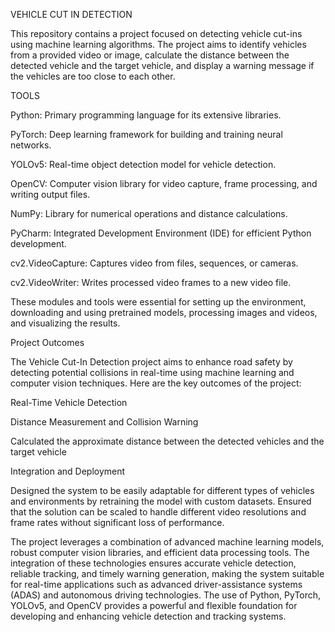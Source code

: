 VEHICLE CUT IN DETECTION

This repository contains a project focused on detecting vehicle cut-ins using machine learning algorithms. The project aims to identify vehicles from a provided video or image, calculate the distance between the detected vehicle and the target vehicle, and display a warning message if the vehicles are too close to each other.

TOOLS 

Python: Primary programming language for its extensive libraries.

PyTorch: Deep learning framework for building and training neural networks.

YOLOv5: Real-time object detection model for vehicle detection.

OpenCV: Computer vision library for video capture, frame processing, and writing output files.

NumPy: Library for numerical operations and distance calculations.

PyCharm: Integrated Development Environment (IDE) for efficient Python development.

cv2.VideoCapture: Captures video from files, sequences, or cameras.

cv2.VideoWriter: Writes processed video frames to a new video file.

These modules and tools were essential for setting up the environment, downloading and using pretrained models, processing images and videos, and visualizing the results.


Project Outcomes

The Vehicle Cut-In Detection project aims to enhance road safety by detecting potential collisions in real-time using machine learning and computer vision techniques. Here are the key outcomes of the project:

Real-Time Vehicle Detection

Distance Measurement and Collision Warning

Calculated the approximate distance between the detected vehicles and the target vehicle

Integration and Deployment

Designed the system to be easily adaptable for different types of vehicles and environments by retraining the model with custom datasets.
Ensured that the solution can be scaled to handle different video resolutions and frame rates without significant loss of performance.


The project leverages a combination of advanced machine learning models, robust computer vision libraries, and efficient data processing tools. The integration of these technologies ensures accurate vehicle detection, reliable tracking, and timely warning generation, making the system suitable for real-time applications such as advanced driver-assistance systems (ADAS) and autonomous driving technologies. The use of Python, PyTorch, YOLOv5, and OpenCV provides a powerful and flexible foundation for developing and enhancing vehicle detection and tracking systems.





